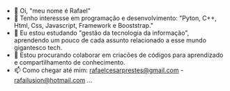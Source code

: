 - 👋 Oi, "meu nome é Rafael"
- 👀 Tenho interessse em programação e desenvolvimento: "Pyton, C++, Html, Css, Javascript, Framework e Booststrap." 
- 🌱 Eu estou estudando "gestão da tecnologia da informação", aprendendo um pouco de cada assunto relacionado a esse mundo gigantesco tech.
- 💞️ Estou procurando colaborar em criacões de códigos para aprendizado e compartilhamento de conhecimento.
- 📫 Como chegar até mim: rafaelcesarprestes@gmail.com - rafailusion@hotmail.com ...
